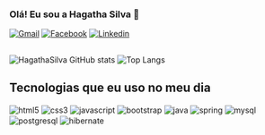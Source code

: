 ### Olá! Eu sou a Hagatha Silva 👋
[![Gmail](https://img.shields.io/badge/Gmail-D14836?style=for-the-badge&logo=gmail&logoColor=white)](https://hagatharibeiro03@gmail.com)
[![Facebook](https://img.shields.io/badge/Facebook-1877F2?style=for-the-badge&logo=facebook&logoColor=white)](https://www.facebook.com/hagatha.ribeiro.16)
[![Linkedin](https://img.shields.io/badge/LinkedIn-0077B5?style=for-the-badge&logo=linkedin&logoColor=white)](https://www.linkedin.com/in/hagatha-byatriz-ribeiro-da-silva/)

##

![HagathaSilva GitHub stats](https://github-readme-stats.vercel.app/api?username=HagathaSilva&show_icons=true&theme=tokyonight)
![Top Langs](https://github-readme-stats.vercel.app/api/top-langs/?username=HagathaSilva&layout=compact&theme=tokyonight)

## Tecnologias que eu uso no meu dia
<div>
  <img align="center" alt="html5" src="https://img.shields.io/badge/HTML5-E34F26?style=for-the-badge&logo=html5&logoColor=white" />
  <img align="center" alt="css3" src="https://img.shields.io/badge/CSS3-1572B6?style=for-the-badge&logo=css3&logoColor=white" /> 
  <img align="center" alt="javascript" src="https://img.shields.io/badge/JavaScript-323330?style=for-the-badge&logo=javascript&logoColor=F7DF1E" /> 
  <img align="center" alt="bootstrap" src="https://img.shields.io/badge/Bootstrap-563D7C?style=for-the-badge&logo=bootstrap&logoColor=white" /> 
  <img align="center" alt="java" src="https://img.shields.io/badge/Java-ED8B00?style=for-the-badge&logo=openjdk&logoColor=white" /> 
  <img align="center" alt="spring" src="https://img.shields.io/badge/Spring-6DB33F?style=for-the-badge&logo=spring&logoColor=white" /> 
  <img align="center" alt="mysql" src="https://img.shields.io/badge/MySQL-00000F?style=for-the-badge&logo=mysql&logoColor=white" /> 
  <img align="center" alt="postgresql" src="https://img.shields.io/badge/PostgreSQL-316192?style=for-the-badge&logo=postgresql&logoColor=white" /> 
  <img align="center" alt="hibernate" src="https://img.shields.io/badge/Hibernate-59666C?style=for-the-badge&logo=Hibernate&logoColor=white" /> 
</div>
